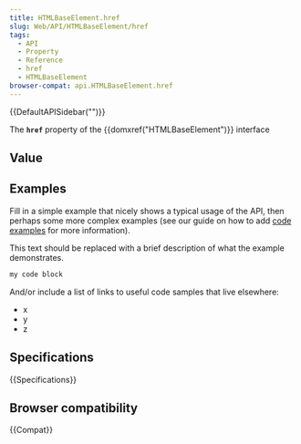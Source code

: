 ```yaml
---
title: HTMLBaseElement.href
slug: Web/API/HTMLBaseElement/href
tags:
  - API
  - Property
  - Reference
  - href
  - HTMLBaseElement
browser-compat: api.HTMLBaseElement.href
---
```

{{DefaultAPISidebar("")}}

The **`href`** property of the {{domxref("HTMLBaseElement")}} interface 

## Value



## Examples

Fill in a simple example that nicely shows a typical usage of the API, then perhaps some more complex examples (see our guide on how to add [code examples](/en-US/docs/MDN/Contribute/Structures/Code_examples) for more information).

This text should be replaced with a brief description of what the example demonstrates.

```js
my code block
```

And/or include a list of links to useful code samples that live elsewhere:

*   x
*   y
*   z

## Specifications

{{Specifications}}

## Browser compatibility

{{Compat}}


